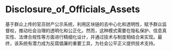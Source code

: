 # Disclosure_of_Officials_Assets
基于群众上传的官员财产公示系统，利用区块链的去中心化和透明性，赋予群众监督权，推动社会治理的透明化和公正化。然而，这种模式需要在隐私保护、信息真实性、法律合规性等方面进行精细化设计，并通过技术与制度相结合来实现。最终，该系统有潜力成为反腐倡廉的重要工具，为社会公平正义提供技术支持。
